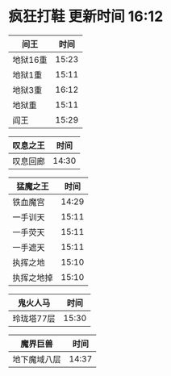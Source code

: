 # 疯狂打鞋 更新时间 16:12

| 间王   | 时间    |
|--------|-------|
| 地狱16重 | 15:23 |
| 地狱1重 | 15:11 |
| 地狱3重 | 16:12 |
| 地狱重 | 15:11 |
| 阎王 | 15:29 |

| 叹息之王   | 时间    |
|--------|-------|
| 叹息回廊 | 14:30 |

| 猛魔之王   | 时间    |
|--------|-------|
| 铁血魔宫 | 14:29 |
| 一手训天 | 15:11 |
| 一手荧天 | 15:11 |
| 一手遮天 | 15:11 |
| 执挥之地 | 15:10 |
| 执挥之地掉 | 15:10 |

| 鬼火人马   | 时间    |
|--------|-------|
| 玲珑塔77层 | 15:30 |

| 魔界巨兽   | 时间    |
|--------|-------|
| 地下魔域八层 | 14:37 |